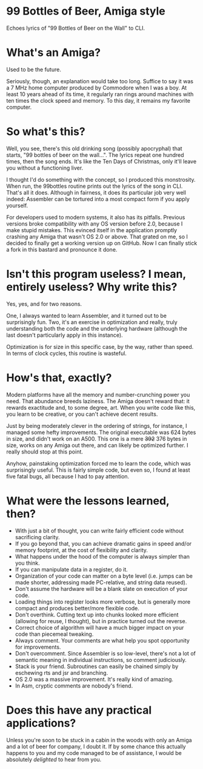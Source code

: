 # 99 Bottles of Beer, Amiga style
Echoes lyrics of "99 Bottles of Beer on the Wall" to CLI.

# What's an Amiga?
Used to be the future. 

Seriously, though, an explanation would take too long. Suffice to say it was a 7 MHz home computer produced by Commodore when I was a boy. At least 10 years ahead of its time, it regularly ran rings around machines with ten times the clock speed and memory. To this day, it remains my favorite computer.

# So what's this?
Well, you see, there's this old drinking song (possibly apocryphal) that starts, "99 bottles of beer on the wall...". The lyrics repeat one hundred times, then the song ends. It's like the Ten Days of Christmas, only it'll leave you without a functioning liver.

I thought I'd do something with the concept, so I produced this monstrosity. When run, the 99bottles routine prints out the lyrics of the song in CLI. That's all it does. Although in fairness, it does its particular job very well indeed: Assembler can be tortured into a most compact form if you apply yourself.

For developers used to modern systems, it also has its pitfalls. Previous versions broke compatibility with any OS version before 2.0, because I make stupid mistakes. This evinced itself in the application promptly crashing any Amiga that wasn't OS 2.0 or above. That grated on me, so I decided to finally get a working version up on GitHub. Now I can finally stick a fork in this bastard and pronounce it done.

# Isn't this program useless? I mean, entirely useless? Why write this?
Yes, yes, and for two reasons. 

One, I always wanted to learn Assembler, and it turned out to be surprisingly fun. Two, it's an exercise in optimization and really, truly understanding both the code and the underlying hardware (although the last doesn't particularly apply in this instance).

Optimization is for size in this specific case, by the way, rather than speed. In terms of clock cycles, this routine is wasteful.

# How's that, exactly?
Modern platforms have all the memory and number-crunching power you need. That abundance breeds laziness. The Amiga doesn't reward that: it rewards exactitude and, to some degree, art. When you write code like this, you learn to be creative, or you can't achieve decent results. 

Just by being moderately clever in the ordering of strings, for instance, I managed some hefty improvements. The original executable was 624 bytes in size, and didn't work on an A500. This one is a mere ~~392~~ 376 bytes in size, works on any Amiga out there, and can likely be optimized further. I really should stop at this point.

Anyhow, painstaking optimization forced me to learn the code, which was surprisingly useful. This is fairly simple code, but even so, I found at least five fatal bugs, all because I had to pay attention.

# What were the lessons learned, then?
* With just a bit of thought, you can write fairly efficient code without sacrificing clarity.
* If you go beyond that, you can achieve dramatic gains in speed and/or memory footprint, at the cost of flexibility and clarity.
* What happens under the hood of the computer is always simpler than you think.
* If you can manipulate data in a register, do it.
* Organization of your code can matter on a byte level (i.e. jumps can be made shorter, addressing made PC-relative, and string data reused).
* Don't assume the hardware will be a blank slate on execution of your code.
* Loading things into register looks more verbose, but is generally more compact and produces better/more flexible code.
* Don't overthink. Cutting text up into chunks looked more efficient (allowing for reuse, I thought), but in practice turned out the reverse.
* Correct choice of algorithm will have a much bigger impact on your code than piecemeal tweaking.
* Always comment. Your comments are what help you spot opportunity for improvements.
* Don't overcomment. Since Assembler is so low-level, there's not a lot of semantic meaning in individual instructions, so comment judiciously.
* Stack is your friend. Subroutines can easily be chained simply by eschewing rts and jsr and branching.  
* OS 2.0 was a massive improvement. It's really kind of amazing.
* In Asm, cryptic comments are nobody's friend.

# Does this have any practical applications?
Unless you're soon to be stuck in a cabin in the woods with only an Amiga and a lot of beer for company, I doubt it. If by some chance this actually happens to you and my code managed to be of assistance, I would be absolutely _delighted_ to hear from you.
